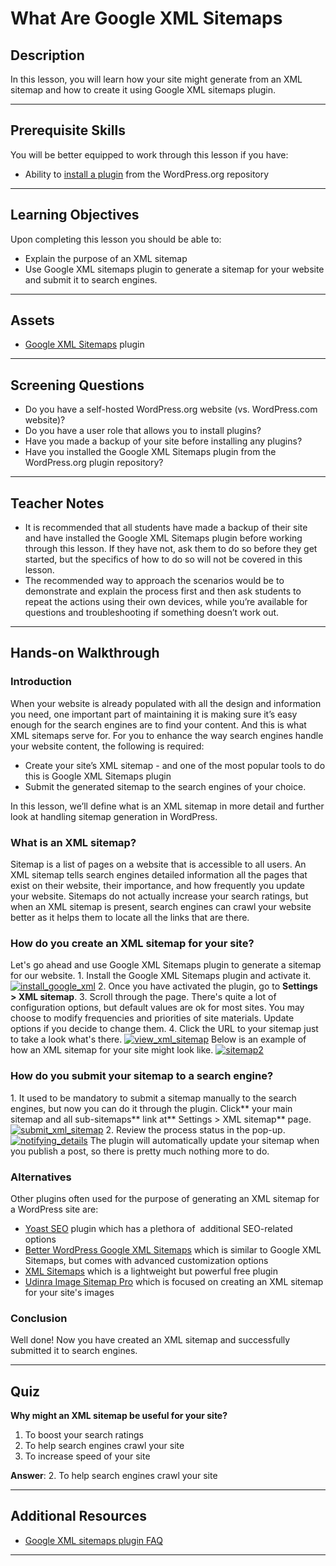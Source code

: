# What Are Google XML Sitemaps

## Description

In this lesson, you will learn how your site might generate from an XML sitemap and how to create it using Google XML sitemaps plugin.

* * *

## Prerequisite Skills

You will be better equipped to work through this lesson if you have:

*   Ability to [install a plugin](https://make.wordpress.org/training/handbook/user-lessons/choosing-and-installing-plugins/) from the WordPress.org repository

* * *

## Learning Objectives

Upon completing this lesson you should be able to:

*   Explain the purpose of an XML sitemap
*   Use Google XML sitemaps plugin to generate a sitemap for your website and submit it to search engines.

* * *

## Assets

*   [Google XML Sitemaps](https://wordpress.org/plugins/google-sitemap-generator/) plugin

* * *

## Screening Questions

*   Do you have a self-hosted WordPress.org website (vs. WordPress.com website)?
*   Do you have a user role that allows you to install plugins?
*   Have you made a backup of your site before installing any plugins?
*   Have you installed the Google XML Sitemaps plugin from the WordPress.org plugin repository?

* * *

## Teacher Notes

*   It is recommended that all students have made a backup of their site and have installed the Google XML Sitemaps plugin before working through this lesson. If they have not, ask them to do so before they get started, but the specifics of how to do so will not be covered in this lesson.
*   The recommended way to approach the scenarios would be to demonstrate and explain the process first and then ask students to repeat the actions using their own devices, while you’re available for questions and troubleshooting if something doesn’t work out.

* * *

## Hands-on Walkthrough

### Introduction

When your website is already populated with all the design and information you need, one important part of maintaining it is making sure it’s easy enough for the search engines are to find your content. And this is what XML sitemaps serve for. For you to enhance the way search engines handle your website content, the following is required:

*   Create your site’s XML sitemap - and one of the most popular tools to do this is Google XML Sitemaps plugin
*   Submit the generated sitemap to the search engines of your choice.

In this lesson, we’ll define what is an XML sitemap in more detail and further look at handling sitemap generation in WordPress.

### What is an XML sitemap?

<span style="font-weight: 400">Sitemap is a list of pages on a website that is accessible to all users. An XML sitemap tells search engines detailed information all the pages that exist on their website, their importance, and how frequently you update your website. Sitemaps do not actually increase your search ratings, but when an XML sitemap is present, search engines can crawl your website better as it helps them to locate all the links that are there.</span>

### How do you create an XML sitemap for your site?

Let's go ahead and use Google XML Sitemaps plugin to generate a sitemap for our website. 1\. Install the Google XML Sitemaps plugin and activate it. [![install_google_xml](https://make.wordpress.org/training/files/2015/12/install_google_xml.png)](https://make.wordpress.org/training/files/2015/12/install_google_xml.png) 2\. Once you have activated the plugin, go to **Settings > XML sitemap**. 3\. Scroll through the page. There's quite a lot of configuration options, but default values are ok for most sites. You may choose to modify frequencies and priorities of site materials. Update options if you decide to change them. 4\. Click the URL to your sitemap just to take a look what's there. [![view_xml_sitemap](https://make.wordpress.org/training/files/2015/12/view_xml_sitemap.png)](https://make.wordpress.org/training/files/2015/12/view_xml_sitemap.png) Below is an example of how an XML sitemap for your site might look like. [![sitemap2](https://make.wordpress.org/training/files/2015/12/sitemap2.png)](https://make.wordpress.org/training/files/2015/12/sitemap2.png)

### How do you submit your sitemap to a search engine?

1\. It used to be mandatory to submit a sitemap manually to the search engines, but now you can do it through the plugin. Click** your main sitemap and all sub-sitemaps** link at** Settings > XML sitemap** page. [![submit_xml_sitemap](https://make.wordpress.org/training/files/2015/12/submit_xml_sitemap.png)](https://make.wordpress.org/training/files/2015/12/submit_xml_sitemap.png) 2\. Review the process status in the pop-up. [![notifying_details](https://make.wordpress.org/training/files/2015/12/notifying_details.png)](https://make.wordpress.org/training/files/2015/12/notifying_details.png) The plugin will automatically update your sitemap when you publish a post, so there is pretty much nothing more to do.

### Alternatives

Other plugins often used for the purpose of generating an XML sitemap for a WordPress site are:

*   [Yoast SEO](https://wordpress.org/plugins/wordpress-seo/) plugin which has a plethora of  additional SEO-related options
*   [Better WordPress Google XML Sitemaps](https://wordpress.org/plugins/bwp-google-xml-sitemaps/) which is similar to Google XML Sitemaps, but comes with advanced customization options
*   [XML Sitemaps](https://wordpress.org/plugins/xml-sitemaps/) which is a lightweight but powerful free plugin
*   [Udinra Image Sitemap Pro](https://wordpress.org/plugins/udinra-all-image-sitemap/) which is focused on creating an XML sitemap for your site's images

### Conclusion

Well done! Now you have created an XML sitemap and successfully submitted it to search engines.

* * *

## Quiz

**Why might an XML sitemap be useful for your site?**

1.  To boost your search ratings
2.  To help search engines crawl your site
3.  To increase speed of your site

**Answer**: 2. To help search engines crawl your site  

* * *

## Additional Resources

*   [Google XML sitemaps plugin FAQ](https://wordpress.org/plugins/google-sitemap-generator/#faq)

* * *
